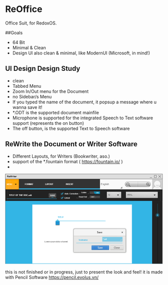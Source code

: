# ReOffice
Office Suit, for RedoxOS.


##Goals

- 64 Bit
- Minimal & Clean
- Design UI also clean & minimal, like ModernUI (Microsoft, in mind!)

## UI Design Design Study

- clean
- Tabbed Menu
- Zoom In/Out menu for the Document
- no Sidebar/s Menu
- If you typed the name of the document, it popsup a message where u wanna save it!
- *.ODT is the supported document mainfile
- Microphone is supported for the integrated Speech to Text software support (represents the on button)
- The off button, is the supported Text to Speech software

## ReWrite the Document or Writer Software

- Different Layouts, for Writers (Bookwriter, aso.)
- support of the *.fountain format ( https://fountain.io/ )
- 

![Screenshot](rewriter.png)

this is not finished or in progress, just to present the look and feel!
it is made with Pencil Software
https://pencil.evolus.vn/

